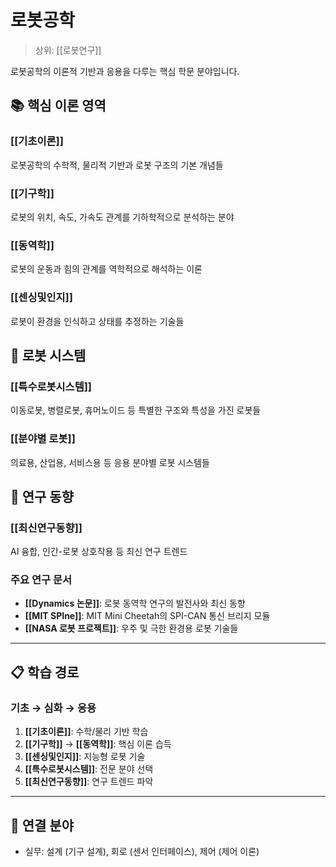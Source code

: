 # 로봇공학

> 상위: [[로봇연구]]

로봇공학의 이론적 기반과 응용을 다루는 핵심 학문 분야입니다.

## 📚 핵심 이론 영역

### [[기초이론]]
로봇공학의 수학적, 물리적 기반과 로봇 구조의 기본 개념들

### [[기구학]]
로봇의 위치, 속도, 가속도 관계를 기하학적으로 분석하는 분야

### [[동역학]]
로봇의 운동과 힘의 관계를 역학적으로 해석하는 이론

### [[센싱및인지]]
로봇이 환경을 인식하고 상태를 추정하는 기술들

## 🤖 로봇 시스템

### [[특수로봇시스템]]
이동로봇, 병렬로봇, 휴머노이드 등 특별한 구조와 특성을 가진 로봇들

### [[분야별 로봇]]
의료용, 산업용, 서비스용 등 응용 분야별 로봇 시스템들

## 🔬 연구 동향

### [[최신연구동향]]
AI 융합, 인간-로봇 상호작용 등 최신 연구 트렌드

### 주요 연구 문서
- **[[Dynamics 논문]]**: 로봇 동역학 연구의 발전사와 최신 동향
- **[[MIT SPIne]]**: MIT Mini Cheetah의 SPI-CAN 통신 브리지 모듈
- **[[NASA 로봇 프로젝트]]**: 우주 및 극한 환경용 로봇 기술들

---

## 📋 학습 경로

### 기초 → 심화 → 응용
1. **[[기초이론]]**: 수학/물리 기반 학습
2. **[[기구학]]** → **[[동역학]]**: 핵심 이론 습득  
3. **[[센싱및인지]]**: 지능형 로봇 기술
4. **[[특수로봇시스템]]**: 전문 분야 선택
5. **[[최신연구동향]]**: 연구 트렌드 파악

---

## 🔗 연결 분야
- 실무: 설계 (기구 설계), 회로 (센서 인터페이스), 제어 (제어 이론)